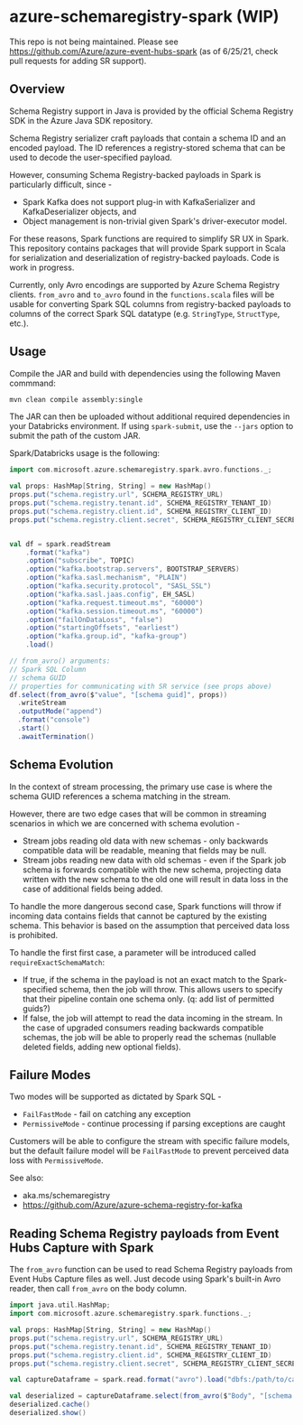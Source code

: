 # azure-schemaregistry-spark (WIP)

This repo is not being maintained.  Please see https://github.com/Azure/azure-event-hubs-spark (as of 6/25/21, check pull requests for adding SR support).

## Overview

Schema Registry support in Java is provided by the official Schema Registry SDK in the Azure Java SDK repository.

Schema Registry serializer craft payloads that contain a schema ID and an encoded payload.  The ID references a registry-stored schema that can be used to decode the user-specified payload.

However, consuming Schema Registry-backed payloads in Spark is particularly difficult, since - 
- Spark Kafka does not support plug-in with KafkaSerializer and KafkaDeserializer objects, and
- Object management is non-trivial given Spark's driver-executor model.

For these reasons, Spark functions are required to simplify SR UX in Spark.  This repository contains packages that will provide Spark support in Scala for serialization and deserialization of registry-backed payloads.  Code is work in progress.

Currently, only Avro encodings are supported by Azure Schema Registry clients.  `from_avro` and `to_avro` found in the `functions.scala` files will be usable for converting Spark SQL columns from registry-backed payloads to columns of the correct Spark SQL datatype (e.g. `StringType`, `StructType`, etc.).

## Usage

Compile the JAR and build with dependencies using the following Maven commmand:
```bash
mvn clean compile assembly:single
```

The JAR can then be uploaded without additional required dependencies in your Databricks environment.  If using `spark-submit`, use the `--jars` option to submit the path of the custom JAR.

Spark/Databricks usage is the following:

```scala
import com.microsoft.azure.schemaregistry.spark.avro.functions._;

val props: HashMap[String, String] = new HashMap()
props.put("schema.registry.url", SCHEMA_REGISTRY_URL)
props.put("schema.registry.tenant.id", SCHEMA_REGISTRY_TENANT_ID)
props.put("schema.registry.client.id", SCHEMA_REGISTRY_CLIENT_ID)
props.put("schema.registry.client.secret", SCHEMA_REGISTRY_CLIENT_SECRET)


val df = spark.readStream
    .format("kafka")
    .option("subscribe", TOPIC)
    .option("kafka.bootstrap.servers", BOOTSTRAP_SERVERS)
    .option("kafka.sasl.mechanism", "PLAIN")
    .option("kafka.security.protocol", "SASL_SSL")
    .option("kafka.sasl.jaas.config", EH_SASL)
    .option("kafka.request.timeout.ms", "60000")
    .option("kafka.session.timeout.ms", "60000")
    .option("failOnDataLoss", "false")
    .option("startingOffsets", "earliest")
    .option("kafka.group.id", "kafka-group")
    .load()

// from_avro() arguments:
// Spark SQL Column
// schema GUID
// properties for communicating with SR service (see props above)
df.select(from_avro($"value", "[schema guid]", props)) 
  .writeStream
  .outputMode("append")
  .format("console")
  .start()
  .awaitTermination()
```

## Schema Evolution

In the context of stream processing, the primary use case is where the schema GUID references a schema matching in the stream.

However, there are two edge cases that will be common in streaming scenarios in which we are concerned with schema evolution -
- Stream jobs reading old data with new schemas - only backwards compatible data will be readable, meaning that fields may be null.
- Stream jobs reading new data with old schemas - even if the Spark job schema is forwards compatible with the new schema, projecting data written with the new schema to the old one will result in data loss in the case of additional fields being added.

To handle the more dangerous second case, Spark functions will throw if incoming data contains fields that cannot be captured by the existing schema.  This behavior is based on the assumption that perceived data loss is prohibited.

To handle the first first case, a parameter will be introduced called `requireExactSchemaMatch`:
- If true, if the schema in the payload is not an exact match to the Spark-specified schema, then the job will throw.  This allows users to specify that their pipeline contain one schema only.  (q: add list of permitted guids?)
- If false, the job will attempt to read the data incoming in the stream.  In the case of upgraded consumers reading backwards compatible schemas, the job will be able to properly read the schemas (nullable deleted fields, adding new optional fields).

## Failure Modes

Two modes will be supported as dictated by Spark SQL - 
- `FailFastMode` - fail on catching any exception
- `PermissiveMode` - continue processing if parsing exceptions are caught

Customers will be able to configure the stream with specific failure models, but the default failure model will be `FailFastMode` to prevent perceived data loss with `PermissiveMode`.

See also:
- aka.ms/schemaregistry
- https://github.com/Azure/azure-schema-registry-for-kafka

## Reading Schema Registry payloads from Event Hubs Capture with Spark

The `from_avro` function can be used to read Schema Registry payloads from Event Hubs Capture files as well.  Just decode using Spark's built-in Avro reader, then call `from_avro` on the body column.

```scala
import java.util.HashMap;
import com.microsoft.azure.schemaregistry.spark.functions._;

val props: HashMap[String, String] = new HashMap()
props.put("schema.registry.url", SCHEMA_REGISTRY_URL)
props.put("schema.registry.tenant.id", SCHEMA_REGISTRY_TENANT_ID)
props.put("schema.registry.client.id", SCHEMA_REGISTRY_CLIENT_ID)
props.put("schema.registry.client.secret", SCHEMA_REGISTRY_CLIENT_SECRET)

val captureDataframe = spark.read.format("avro").load("dbfs:/path/to/capturefile.avro")

val deserialized = captureDataframe.select(from_avro($"Body", "[schema guid represented in capture file]", props, false)) 
deserialized.cache()
deserialized.show()
```
